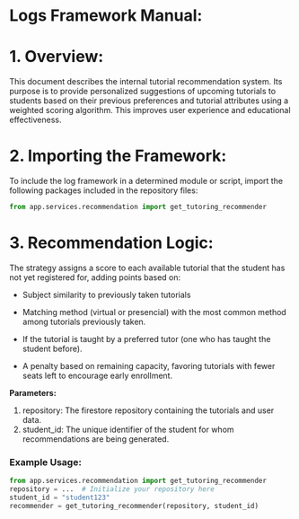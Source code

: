 # Logs Framework Manual:

# 1. Overview:
This document describes the internal tutorial recommendation system.
Its purpose is to provide personalized suggestions of upcoming tutorials to students based on their previous preferences and tutorial attributes using a weighted scoring algorithm. This improves user experience and educational effectiveness.

# 2. Importing the Framework:

To include the log framework in a determined module or script, import the 
following packages included in the repository files:

```python
from app.services.recommendation import get_tutoring_recommender
```


# 3. Recommendation Logic:
The strategy assigns a score to each available tutorial that the student has not yet registered for, adding points based on:

- Subject similarity to previously taken tutorials

- Matching method (virtual or presencial) with the most common method among tutorials previously taken.

- If the tutorial is taught by a preferred tutor (one who has taught the student before).

- A penalty based on remaining capacity, favoring tutorials with fewer seats left to encourage early enrollment.

**Parameters:**
1) repository: The firestore repository containing the tutorials and user data.
2) student_id: The unique identifier of the student for whom recommendations are being generated.


### Example Usage:
```python
from app.services.recommendation import get_tutoring_recommender
repository = ...  # Initialize your repository here
student_id = "student123"
recommender = get_tutoring_recommender(repository, student_id)
```
